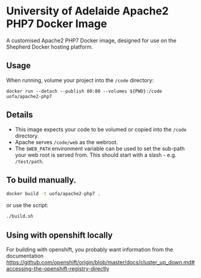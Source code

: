 # University of Adelaide Apache2 PHP7 Docker Image

A customised Apache2 PHP7 Docker image, designed for use on the Shepherd Docker
hosting platform.

## Usage

When running, volume your project into the `/code` directory:

```
docker run --detach --publish 80:80 --volumes ${PWD}:/code uofa/apache2-php7
```

## Details

* This image expects your code to be volumed or copied into the `/code`
directory.
* Apache serves `/code/web` as the webroot.
* The `$WEB_PATH` environment variable can be used to set the sub-path your
web root is served from. This should start with a slash - e.g. `/test/path`.

## To build manually.

```bash
docker build -t uofa/apache2-php7 .
```

or use the script:
```bash
./build.sh
```

## Using with openshift locally

For building with openshift, you probably want information from the
documentation https://github.com/openshift/origin/blob/master/docs/cluster_up_down.md#accessing-the-openshift-registry-directly
